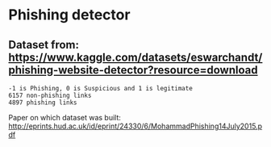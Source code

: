 # Phishing detector

## Dataset from: https://www.kaggle.com/datasets/eswarchandt/phishing-website-detector?resource=download
    
    -1 is Phishing, 0 is Suspicious and 1 is legitimate
    6157 non-phishing links
    4897 phishing links

Paper on which dataset was built: http://eprints.hud.ac.uk/id/eprint/24330/6/MohammadPhishing14July2015.pdf
